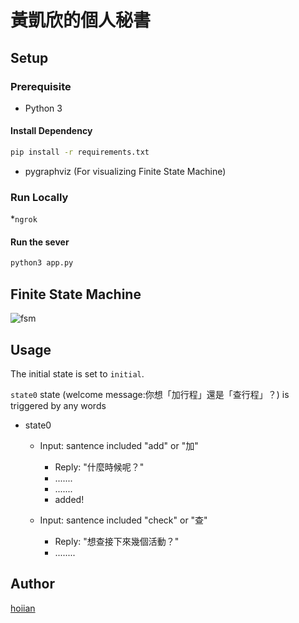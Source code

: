 # 黃凱欣的個人秘書

## Setup

### Prerequisite
* Python 3

#### Install Dependency
```sh
pip install -r requirements.txt
```

* pygraphviz (For visualizing Finite State Machine)

### Run Locally

*`ngrok` 


#### Run the sever

```sh
python3 app.py
```

## Finite State Machine
![fsm](./img/show-fsm.png)

## Usage
The initial state is set to `initial`.

`state0` state (welcome message:你想「加行程」還是「查行程」？) is triggered by any words

* state0
	* Input: santence included "add" or "加"
		* Reply: "什麼時候呢？"
		* .......
		* .......
		* added!

	* Input: santence included "check" or "查"
		* Reply: "想查接下來幾個活動？"
		* ........

## Author
[hoiian](https://github.com/hoiian)
